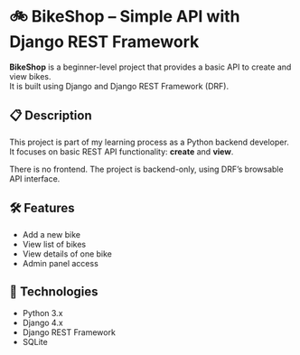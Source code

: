 # 🚲 BikeShop – Simple API with Django REST Framework

**BikeShop** is a beginner-level project that provides a basic API to create and view bikes.  
It is built using Django and Django REST Framework (DRF).

## 📋 Description

This project is part of my learning process as a Python backend developer.  
It focuses on basic REST API functionality: **create** and **view**.

There is no frontend. The project is backend-only, using DRF’s browsable API interface.

## 🛠️ Features

- Add a new bike  
- View list of bikes  
- View details of one bike  
- Admin panel access

## 🚀 Technologies

- Python 3.x  
- Django 4.x  
- Django REST Framework  
- SQLite
